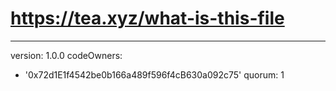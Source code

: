# https://tea.xyz/what-is-this-file
---
version: 1.0.0
codeOwners:
  - '0x72d1E1f4542be0b166a489f596f4cB630a092c75'
quorum: 1

